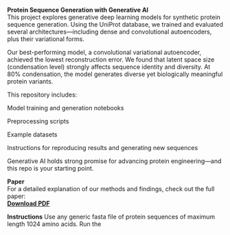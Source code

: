 **Protein Sequence Generation with Generative AI**<br>
This project explores generative deep learning models for synthetic protein sequence generation. Using the UniProt database, we trained and evaluated several architectures—including dense and convolutional autoencoders, plus their variational forms.

Our best-performing model, a convolutional variational autoencoder, achieved the lowest reconstruction error. We found that latent space size (condensation level) strongly affects sequence identity and diversity. At 80% condensation, the model generates diverse yet biologically meaningful protein variants.

This repository includes:

Model training and generation notebooks

Preprocessing scripts

Example datasets

Instructions for reproducing results and generating new sequences

Generative AI holds strong promise for advancing protein engineering—and this repo is your starting point.<br>

**Paper**<br>
For a detailed explanation of our methods and findings, check out the full paper:<br>
**[Download PDF](./protein_generation.pdf)**

**Instructions**
Use any generic fasta file of protein sequences of maximum length 1024 amino acids.
Run the 


